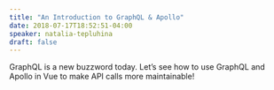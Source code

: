 ```yaml
---
title: "An Introduction to GraphQL & Apollo"
date: 2018-07-17T18:52:51-04:00
speaker: natalia-tepluhina
draft: false
---
```


GraphQL is a new buzzword today. Let’s see how to use GraphQL and Apollo in Vue to make API calls more maintainable!